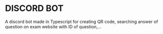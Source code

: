 # DISCORD BOT
A discord bot made in Typescript for creating QR code, searching answer of question on exam website with ID of question,...
